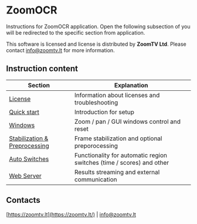 # ZoomOCR
Instructions for ZoomOCR application. Open the following subsection of you will be redirected to the specific section from application.  
  
    
    
This software is licensed and license is distributed by **ZoomTV Ltd**. Please contact [info@zoomtv.lt](info@zoomtv.lt) for more information.  
  
## Instruction content 
  
| Section  | Explanation |
| ------------- | ------------- |
| [License](https://github.com/rytisss/ZoomOCR/blob/main/License/README.md)  | Information about licenses and troubleshooting  |
| [Quick start](https://github.com/rytisss/ZoomOCR/blob/main/QuickStart/README.md)  | Introduction for setup  |
| [Windows](https://github.com/rytisss/ZoomOCR/tree/main/Windows/README.md)  | Zoom / pan / GUI windows control and reset  |
| [Stabilization & Preprocessing](https://github.com/rytisss/ZoomOCR/blob/main/StabilizationPreprocessing/README.md) | Frame stabilization and optional preporocessing  |
| [Auto Switches](https://github.com/rytisss/ZoomOCR/tree/main/TimeScoreSwitches/README.md)  | Functionality for automatic region switches (time / scores) and other  |
| [Web Server](https://github.com/rytisss/ZoomOCR/tree/main/Webserver/README.md)  | Results streaming and external communication  |

  
## Contacts  
[https://zoomtv.lt](https://zoomtv.lt/) | [info@zoomtv.lt](info@zoomtv.lt)
